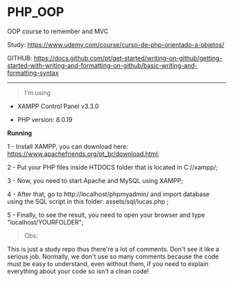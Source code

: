 # PHP_OOP
OOP course to remember and MVC 

Study: https://www.udemy.com/course/curso-de-php-orientado-a-objetos/

GITHUB: https://docs.github.com/pt/get-started/writing-on-github/getting-started-with-writing-and-formatting-on-github/basic-writing-and-formatting-syntax
_________________________________________

> I'm using

- XAMPP Control Panel v3.3.0

- PHP version: 8.0.19


**Running**

1 - Install XAMPP, you can download here: https://www.apachefriends.org/pt_br/download.html;

2 -  Put your PHP files inside HTDOCS folder that is located in C://xampp/;

3 - Now, you need to start Apache and MySQL using XAMPP;

4 - After that, go to http://localhost/phpmyadmin/ and import database using the SQL script
in this folder: assets/sql/lucas.php ;

5 - Finally, to see the result, you need to open your browser and type "localhost/YOURFOLDER";

> Obs: 

This is just a study repo thus there're a lot of comments. Don't see it like a serious job.
Normally, we don't use so many comments because the code must be easy to understand, even without them, if you need to explain everything about your code so isn't a clean code!
